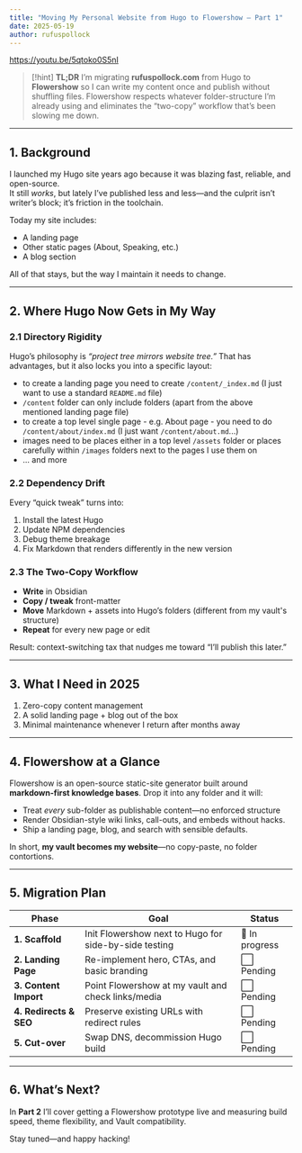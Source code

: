 ```yaml
---
title: "Moving My Personal Website from Hugo to Flowershow — Part 1"
date: 2025-05-19
author: rufuspollock
---
```


https://youtu.be/5qtoko0S5nI

> [!hint] **TL;DR**
> I’m migrating **rufuspollock.com** from Hugo to **Flowershow** so I can write my content once and publish without shuffling files. Flowershow respects whatever folder-structure I’m already using and eliminates the “two-copy” workflow that’s been slowing me down.

---

## 1. Background

I launched my Hugo site years ago because it was blazing fast, reliable, and open-source.  
It still *works*, but lately I’ve published less and less—and the culprit isn’t writer’s block; it’s friction in the toolchain.

Today my site includes:

- A landing page  
- Other static pages (About, Speaking, etc.)  
- A blog section 

All of that stays, but the way I maintain it needs to change.

---

## 2. Where Hugo Now Gets in My Way

### 2.1 Directory Rigidity  

Hugo’s philosophy is *“project tree mirrors website tree.”* That has advantages, but it also locks you into a specific layout:

- to create a landing page you need to create `/content/_index.md` (I just want to use a standard `README.md` file)
- `/content` folder can only include folders (apart from the above mentioned landing page file)
- to create a top level single page - e.g. About page - you need to do `/content/about/index.md` (I just want `/content/about.md`...)
- images need to be places either in a top level `/assets` folder or places carefully within `/images` folders next to the pages I use them on
- ... and more

### 2.2 Dependency Drift  

Every “quick tweak” turns into:

1. Install the latest Hugo  
2. Update NPM dependencies  
3. Debug theme breakage  
4. Fix Markdown that renders differently in the new version  

### 2.3 The Two-Copy Workflow  

- **Write** in Obsidian  
- **Copy / tweak** front-matter  
- **Move** Markdown + assets into Hugo’s folders (different from my vault's structure)
- **Repeat** for every new page or edit  

Result: context-switching tax that nudges me toward “I’ll publish this later.”

---

## 3. What I Need in 2025

1. Zero-copy content management  
2. A solid landing page + blog out of the box  
3. Minimal maintenance whenever I return after months away  

---

## 4. Flowershow at a Glance

Flowershow is an open-source static-site generator built around **markdown-first knowledge bases**. Drop it into any folder and it will:

- Treat *every* sub-folder as publishable content—no enforced structure
- Render Obsidian-style wiki links, call-outs, and embeds without hacks.  
- Ship a landing page, blog, and search with sensible defaults.  

In short, **my vault becomes my website**—no copy-paste, no folder contortions.

---

## 5. Migration Plan

| Phase | Goal | Status |
|-------|------|--------|
| **1. Scaffold** | Init Flowershow next to Hugo for side-by-side testing | 🔄 In progress |
| **2. Landing Page** | Re-implement hero, CTAs, and basic branding | ⬜ Pending |
| **3. Content Import** | Point Flowershow at my vault and check links/media | ⬜ Pending |
| **4. Redirects & SEO** | Preserve existing URLs with redirect rules | ⬜ Pending |
| **5. Cut-over** | Swap DNS, decommission Hugo build | ⬜ Pending |

---

## 6. What’s Next?

In **Part 2** I’ll cover getting a Flowershow prototype live and measuring build speed, theme flexibility, and Vault compatibility. 

Stay tuned—and happy hacking!